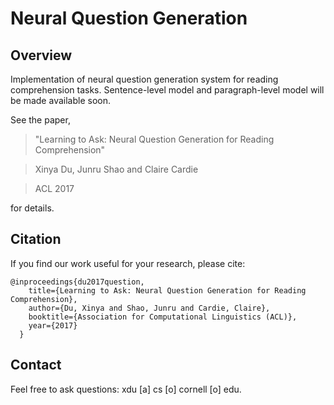 # Neural Question Generation 

## Overview

Implementation of neural question generation system for reading comprehension tasks. Sentence-level model and paragraph-level model will be made available soon.

See the paper,
>"Learning to Ask: Neural Question Generation for Reading Comprehension"

>Xinya Du, Junru Shao and Claire Cardie

>ACL 2017

for details.

<!--If you use my code, please cite:

	@InProceedings{irsoy-drnt,
	  author = {\.Irsoy, Ozan and Cardie, Claire},
	  title = {Opinion Mining with Deep Recurrent Neural Networks},
	  booktitle = {Proceedings of the Conference on Empirical Methods in Natural Language Processing},
	  pages = {720--728},
	  year = {2014},
	  location = {Doha, Qatar},
	  url = {http://aclweb.org/anthology/D14-1080}
	}-->



## Citation

If you find our work useful for your research, please cite:

```
@inproceedings{du2017question,
    title={Learning to Ask: Neural Question Generation for Reading Comprehension},
    author={Du, Xinya and Shao, Junru and Cardie, Claire},
    booktitle={Association for Computational Linguistics (ACL)},
    year={2017}
  }
```

## Contact

Feel free to ask questions: xdu [a] cs [o] cornell [o] edu.


<!--## Getting Started

Assuming you have g++ and the code here, running the bash script as

	bash run.sh

should

1. download small word embeddings (25 dimensional CW)
2. download the preprocessed MPQA dataset
3. download the Eigen library
4. compile and run to train a small model on the ESE task to be saved to disk.

That's it! Once you have a working setup, you can play with the hyperparameters or pick different word embeddings (300d word2vec is used in the experiments in the paper).

##License

Code is released under [the MIT license](http://opensource.org/licenses/MIT).-->